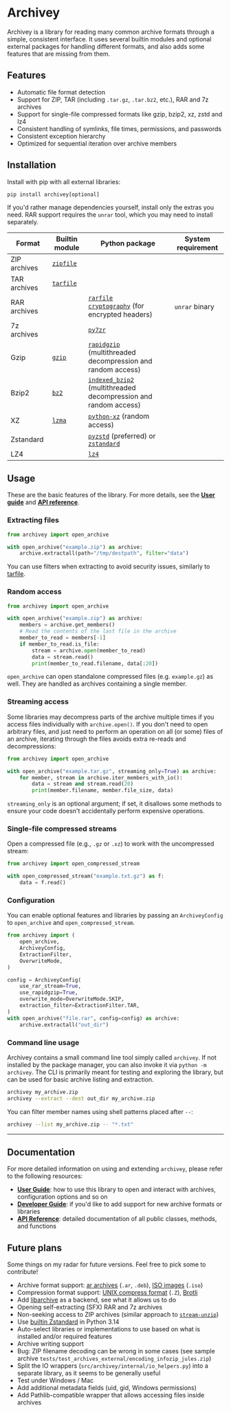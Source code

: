 # Archivey

Archivey is a library for reading many common archive formats through a simple, consistent interface. It uses several builtin modules and optional external packages for handling different formats, and also adds some features that are missing from them.

## Features

- Automatic file format detection
- Support for ZIP, TAR (including `.tar.gz`, `.tar.bz2`, etc.), RAR and 7z archives
- Support for single-file compressed formats like gzip, bzip2, xz, zstd and lz4
- Consistent handling of symlinks, file times, permissions, and passwords
- Consistent exception hierarchy
- Optimized for sequential iteration over archive members

## Installation

Install with pip with all external libraries:
```
pip install archivey[optional]
```

If you'd rather manage dependencies yourself, install only the extras you need. RAR support requires the `unrar` tool, which you may need to install separately.

| Format | Builtin module | Python package | System requirement |
| --- | --- | --- | --- |
| ZIP archives | [`zipfile`](https://docs.python.org/3/library/zipfile.html) | | |
| TAR archives | [`tarfile`](https://docs.python.org/3/library/tarfile.html) | | |
| RAR archives | | [`rarfile`](https://pypi.org/project/rarfile)<br>[`cryptography`](https://pypi.org/project/cryptography) (for encrypted headers) | `unrar` binary |
| 7z archives | | [`py7zr`](https://pypi.org/project/py7zr) | |
| Gzip | [`gzip`](https://docs.python.org/3/library/gzip.html) | [`rapidgzip`](https://pypi.org/project/rapidgzip) (multithreaded decompression and random access) | |
| Bzip2 | [`bz2`](https://docs.python.org/3/library/bz2.html) | [`indexed_bzip2`](https://pypi.org/project/indexed-bzip2) (multithreaded decompression and random access) | |
| XZ | [`lzma`](https://docs.python.org/3/library/lzma.html) | [`python-xz`](https://pypi.org/project/python-xz) (random access) | |
| Zstandard | | [`pyzstd`](https://pypi.org/project/pyzstd) (preferred) or [`zstandard`](https://pypi.org/project/zstandard) | |
| LZ4 | | [`lz4`](https://pypi.org/project/lz4) | |

## Usage

These are the basic features of the library. For more details, see the **[User guide](user_guide.md)** and **[API reference](api.md)**.

### Extracting files

```python
from archivey import open_archive

with open_archive("example.zip") as archive:
    archive.extractall(path="/tmp/destpath", filter="data")
```

You can use filters when extracting to avoid security issues, similarly to [tarfile](https://docs.python.org/3/library/tarfile.html#extraction-filters).

### Random access

```python
from archivey import open_archive

with open_archive("example.zip") as archive:
    members = archive.get_members()
    # Read the contents of the last file in the archive
    member_to_read = members[-1]
    if member_to_read.is_file:
        stream = archive.open(member_to_read)
        data = stream.read()
        print(member_to_read.filename, data[:20])
```

`open_archive` can open standalone compressed files (e.g. `example.gz`) as well. They are handled as archives containing a single member.

### Streaming access

Some libraries may decompress parts of the archive multiple times if you access files individually with `archive.open()`. If you don't need to open arbitrary files, and just need to perform an operation on all (or some) files of an archive, iterating through the files avoids extra re-reads and decompressions:

```python
from archivey import open_archive

with open_archive("example.tar.gz", streaming_only=True) as archive:
    for member, stream in archive.iter_members_with_io():
        data = stream and stream.read(20)
        print(member.filename, member.file_size, data)
```

`streaming_only` is an optional argument; if set, it disallows some methods to ensure your code doesn't accidentally perform expensive operations.

### Single-file compressed streams

Open a compressed file (e.g., `.gz` or `.xz`) to work with the uncompressed stream:

```python
from archivey import open_compressed_stream

with open_compressed_stream("example.txt.gz") as f:
    data = f.read()
```

### Configuration
You can enable optional features and libraries by passing an `ArchiveyConfig` to `open_archive` and `open_compressed_stream`.

```python
from archivey import (
    open_archive,
    ArchiveyConfig,
    ExtractionFilter,
    OverwriteMode,
)

config = ArchiveyConfig(
    use_rar_stream=True,
    use_rapidgzip=True,
    overwrite_mode=OverwriteMode.SKIP,
    extraction_filter=ExtractionFilter.TAR,
)
with open_archive("file.rar", config=config) as archive:
    archive.extractall("out_dir")
```

### Command line usage

Archivey contains a small command line tool simply called `archivey`. If not installed by the package manager, you can also invoke it via `python -m archivey`.
The CLI is primarily meant for testing and exploring the library, but can be used for basic archive listing and extraction.

```bash
archivey my_archive.zip
archivey --extract --dest out_dir my_archive.zip
```

You can filter member names using shell patterns placed after `--`:

```bash
archivey --list my_archive.zip -- "*.txt"
```

---

## Documentation

For more detailed information on using and extending `archivey`, please refer to the following resources:

*   **[User Guide](user_guide.md)**: how to use this library to open and interact with archives, configuration options and so on
*   **[Developer Guide](developer_guide.md)**: if you'd like to add support for new archive formats or libraries
*   **[API Reference](api.md)**: detailed documentation of all public classes, methods, and functions

## Future plans

Some things on my radar for future versions. Feel free to pick some to contribute!

*   Archive format support: [ar archives](https://en.wikipedia.org/wiki/Ar_(Unix)) (`.ar`, `.deb`), [ISO images](https://en.wikipedia.org/wiki/Optical_disc_image) (`.iso`)
*   Compression format support: [UNIX compress format](https://en.wikipedia.org/wiki/Compress_(software)) (`.Z`), [Brotli](https://en.wikipedia.org/wiki/Brotli)
*   Add [libarchive](https://pypi.org/project/libarchive/) as a backend, see what it allows us to do
*   Opening self-extracting (SFX) RAR and 7z archives
*   Non-seeking access to ZIP archives (similar approach to [`stream-unzip`](http://pypi.org/project/stream-unzip))
*   Use [builtin Zstandard](https://docs.python.org/3.14/whatsnew/3.14.html#whatsnew314-pep784) in Python 3.14
*   Auto-select libraries or implementations to use based on what is installed and/or required features
*   Archive writing support
*   Bug: ZIP filename decoding can be wrong in some cases (see sample archive `tests/test_archives_external/encoding_infozip_jules.zip`)
*   Split the IO wrappers (`src/archivey/internal/io_helpers.py`) into a separate library, as it seems to be generally useful
*   Test under Windows / Mac
*   Add additional metadata fields (uid, gid, Windows permissions)
*   Add Pathlib-compatible wrapper that allows accessing files inside archives
